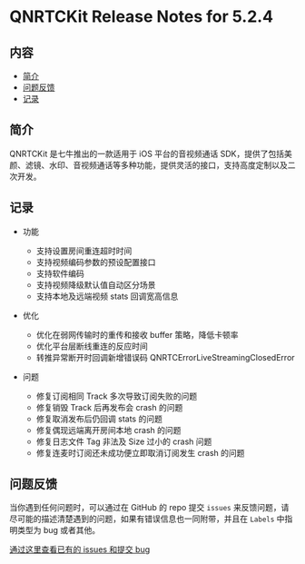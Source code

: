 # QNRTCKit Release Notes for 5.2.4

## 内容

- [简介](#简介)
- [问题反馈](#问题反馈)
- [记录](#记录)

## 简介

QNRTCKit 是七牛推出的一款适用于 iOS 平台的音视频通话 SDK，提供了包括美颜、滤镜、水印、音视频通话等多种功能，提供灵活的接口，支持高度定制以及二次开发。


## 记录

- 功能
   - 支持设置房间重连超时时间
   - 支持视频编码参数的预设配置接口
   - 支持软件编码
   - 支持视频降级默认值自动区分场景
   - 支持本地及远端视频 stats 回调宽高信息
 
- 优化
   - 优化在弱网传输时的重传和接收 buffer 策略，降低卡顿率
   - 优化平台层断线重连的反应时间
   - 转推异常断开时回调新增错误码 QNRTCErrorLiveStreamingClosedError
   
- 问题
   - 修复订阅相同 Track 多次导致订阅失败的问题
   - 修复销毁 Track 后再发布会 crash 的问题
   - 修复取消发布后仍回调 stats 的问题
   - 修复偶现远端离开房间本地 crash 的问题
   - 修复日志文件 Tag 非法及 Size 过小的 crash 问题
   - 修复连麦时订阅还未成功便立即取消订阅发生 crash 的问题

## 问题反馈

当你遇到任何问题时，可以通过在 GitHub 的 repo 提交 ```issues``` 来反馈问题，请尽可能的描述清楚遇到的问题，如果有错误信息也一同附带，并且在 ```Labels``` 中指明类型为 bug 或者其他。

[通过这里查看已有的 issues 和提交 bug](https://github.com/pili-engineering/QNRTC-iOS/issues)
